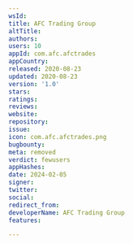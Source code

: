 ```yaml
---
wsId: 
title: AFC Trading Group
altTitle: 
authors: 
users: 10
appId: com.afc.afctrades
appCountry: 
released: 2020-08-23
updated: 2020-08-23
version: '1.0'
stars: 
ratings: 
reviews: 
website: 
repository: 
issue: 
icon: com.afc.afctrades.png
bugbounty: 
meta: removed
verdict: fewusers
appHashes: 
date: 2024-02-05
signer: 
twitter: 
social: 
redirect_from: 
developerName: AFC Trading Group
features: 

---
```


